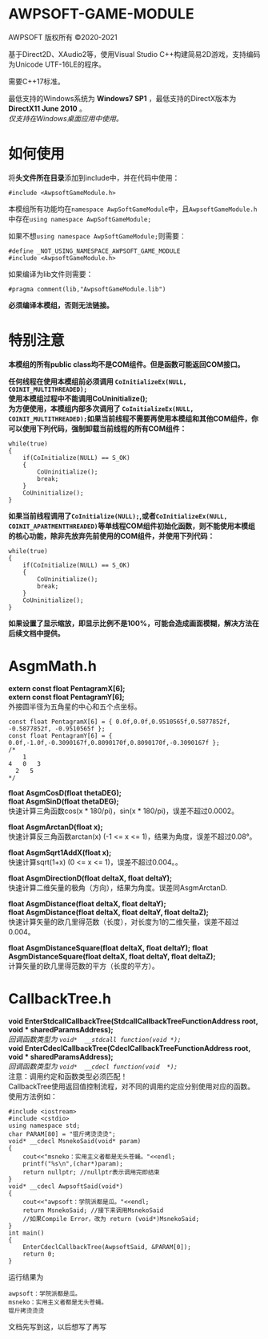 # AWPSOFT-GAME-MODULE #  
AWPSOFT 版权所有 ©2020-2021  

基于Direct2D、XAudio2等，使用Visual Studio C++构建简易2D游戏，支持编码为Unicode UTF-16LE的程序。  

需要C++17标准。  

最低支持的Windows系统为 **Windows7 SP1** ，最低支持的DirectX版本为 **DirectX11 June 2010** 。  
*仅支持在Windows桌面应用中使用。*  

# 如何使用 #
将**头文件所在目录**添加到include中，并在代码中使用：
```
#include <AwpsoftGameModule.h>
```   
本模组所有功能均在```namespace AwpSoftGameModule```中，且```AwpsoftGameModule.h```中存在```using namespace AwpSoftGameModule;```
  
如果不想```using namespace AwpSoftGameModule;```则需要：
```
#define _NOT_USING_NAMESPACE_AWPSOFT_GAME_MODULE  
#include <AwpsoftGameModule.h>  
```

如果编译为lib文件则需要：
```
#pragma comment(lib,"AwpsoftGameModule.lib")
```

**必须编译本模组，否则无法链接。**

# 特别注意 #
**本模组的所有public class均不是COM组件。但是函数可能返回COM接口。**

**任何线程在使用本模组前必须调用 ```CoInitializeEx(NULL, COINIT_MULTITHREADED);```**  
**使用本模组过程中不能调用CoUninitialize();**  
**为方便使用，本模组内部多次调用了 ```CoInitializeEx(NULL, COINIT_MULTITHREADED);```如果当前线程不需要再使用本模组和其他COM组件，你可以使用下列代码，强制卸载当前线程的所有COM组件：**
```
while(true)
{
	if(CoInitialize(NULL) == S_OK)
	{
		CoUninitialize();
		break;
	}
	CoUninitialize();
}
```


**如果当前线程调用了```CoInitialize(NULL);```,或者```CoInitializeEx(NULL, COINIT_APARTMENTTHREADED)```等单线程COM组件初始化函数，则不能使用本模组的核心功能，除非先放弃先前使用的COM组件，并使用下列代码：**
```
while(true)
{
	if(CoInitialize(NULL) == S_OK)
	{
		CoUninitialize();
		break;
	}
	CoUninitialize();
}
```

**如果设置了显示缩放，即显示比例不是100%，可能会造成画面模糊，解决方法在后续文档中提供。**


# AsgmMath.h #

**extern const float PentagramX[6];**  
**extern const float PentagramY[6];**  
外接圆半径为五角星的中心和五个点坐标。
```
const float PentagramX[6] = { 0.0f,0.0f,0.9510565f,0.5877852f, -0.5877852f, -0.9510565f }; 
const float PentagramY[6] = { 0.0f,-1.0f,-0.3090167f,0.8090170f,0.8090170f,-0.3090167f };
/*
    1
4   0   3  
  2   5
*/
```


**float AsgmCosD(float thetaDEG);**  
**float AsgmSinD(float thetaDEG);**  
快速计算三角函数cos(x * 180/pi)，sin(x * 180/pi)，误差不超过0.0002。 

**float AsgmArctanD(float x);**  
快速计算反三角函数arctan(x) (-1 <= x <= 1)，结果为角度，误差不超过0.08°。  

**float AsgmSqrt1AddX(float x);**  
快速计算sqrt(1+x) (0 <= x <= 1)，误差不超过0.004。。  

**float AsgmDirectionD(float deltaX, float deltaY);**  
快速计算二维矢量的极角（方向），结果为角度。误差同AsgmArctanD.

**float AsgmDistance(float deltaX, float deltaY);**  
**float AsgmDistance(float deltaX, float deltaY, float deltaZ);**  
快速计算矢量的欧几里得范数（长度），对长度为1的二维矢量，误差不超过0.004。  

**float AsgmDistanceSquare(float deltaX, float deltaY);**
**float AsgmDistanceSquare(float deltaX, float deltaY, float deltaZ);**  
计算矢量的欧几里得范数的平方（长度的平方）。  

# CallbackTree.h #

**void EnterStdcallCallbackTree(StdcallCallbackTreeFunctionAddress root, void *  sharedParamsAddress);**  
*回调函数类型为 ```void*  __stdcall function(void *);```*   
**void EnterCdeclCallbackTree(CdeclCallbackTreeFunctionAddress root, void *  sharedParamsAddress);**  
*回调函数类型为 ```void*  __cdecl function(void  *);```*   
注意：调用约定和函数类型必须匹配！  
CallbackTree使用返回值控制流程，对不同的调用约定应分别使用对应的函数。  
使用方法例如：
```
#include <iostream>
#include <cstdio>
using namespace std;
char PARAM[80] = "锟斤拷烫烫烫";
void* __cdecl MsnekoSaid(void* param)
{
	cout<<"msneko：实用主义者都是无头苍蝇。"<<endl;
	printf("%s\n",(char*)param);
	return nullptr; //nullptr表示调用完即结束
}
void* __cdecl AwpsoftSaid(void*)
{
	cout<<"awpsoft：学院派都是瓜。"<<endl;
	return MsnekoSaid; //接下来调用MsnekoSaid
	//如果Compile Error，改为 return (void*)MsnekoSaid;
}
int main()
{
	EnterCdeclCallbackTree(AwpsoftSaid, &PARAM[0]);
	return 0;
}
```
运行结果为
```
awpsoft：学院派都是瓜。
msneko：实用主义者都是无头苍蝇。
锟斤拷烫烫烫

```

文档先写到这，以后想写了再写


